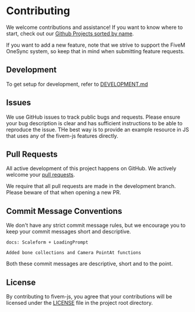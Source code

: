 # Contributing

We welcome contributions and assistance! If you want to know where to start, check out our [Github Projects sorted by name](https://github.com/d0p3t/fivem-js/projects?query=is%3Aopen+sort%3Aname-asc).

If you want to add a new feature, note that we strive to support the FiveM OneSync system, so keep that in mind when submitting feature requests.

## Development

To get setup for development, refer to [DEVELOPMENT.md](./DEVELOPMENT.md)

## Issues

We use GitHub issues to track public bugs and requests. Please ensure your bug description is clear and has sufficient instructions to be able to reproduce the issue. THe best way is to provide an example resource in JS that uses any of the fivem-js features directly.

## Pull Requests

All active development of this project happens on GitHub. We actively welcome your [pull requests](https://help.github.com/articles/creating-a-pull-request).

We require that all pull requests are made in the development branch. Please beware of that when opening a new PR.

## Commit Message Conventions

We don't have any strict commit message rules, but we encourage you to keep your commit messages short and descriptive.

```
docs: Scaleform + LoadingPrompt
```
```
Added bone collections and Camera PointAt functions
```

Both these commit messages are descriptive, short and to the point.


## License

By contributing to fivem-js, you agree that your contributions will be licensed under the [LICENSE](./LICENSE) file in the project root directory.